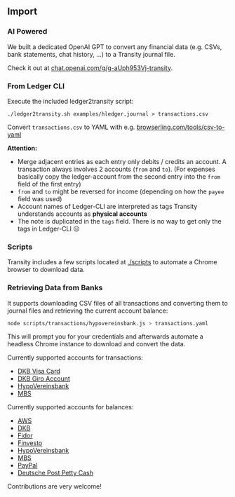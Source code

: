 ## Import

### AI Powered

We built a dedicated OpenAI GPT to convert any financial data
(e.g. CSVs, bank statements, chat history, …) to a Transity journal file.

Check it out at
[chat.openai.com/g/g-aUph953Vj-transity](
  https://chat.openai.com/g/g-aUph953Vj-transity).


### From Ledger CLI

Execute the included ledger2transity script:

```shell
./ledger2transity.sh examples/hledger.journal > transactions.csv
```

Convert `transactions.csv` to YAML with e.g. [browserling.com/tools/csv-to-yaml]

[browserling.com/tools/csv-to-yaml]: https://browserling.com/tools/csv-to-yaml


**Attention:**

- Merge adjacent entries as each entry only debits / credits an account.
  A transaction always involves 2 accounts (`from` and `to`).
  (For expenses basically copy the ledger-account from the second entry
  into the `from` field of the first entry)
- `from` and `to` might be reversed for income
  (depending on how the `payee` field was used)
- Account names of Ledger-CLI are interpreted as tags
  Transity understands accounts as **physical accounts**
- The note is duplicated in the `tags` field.
  There is no way to get only the tags in Ledger-CLI 😔


### Scripts

Transity includes a few scripts located at [./scripts](./scripts) to
automate a Chrome browser to download data.


### Retrieving Data from Banks

It supports downloading CSV files of all
transactions and converting them to journal
files and retrieving the current account balance:

```sh
node scripts/transactions/hypovereinsbank.js > transactions.yaml
```

This will prompt you for your credentials and afterwards automate
a headless Chrome instance to download and convert the data.

Currently supported accounts for transactions:

- [DKB Visa Card](https://dkb.de)
- [DKB Giro Account](https://dkb.de)
- [HypoVereinsbank](https://www.hypovereinsbank.de)
- [MBS](https://mbs.de)

Currently supported accounts for balances:

- [AWS](https://aws.amazon.com)
- [DKB](https://dkb.de)
- [Fidor](https://fidor.de)
- [Finvesto](https://finvesto.de)
- [HypoVereinsbank](https://www.hypovereinsbank.de)
- [MBS](https://mbs.de)
- [PayPal](https://paypal.com)
- [Deutsche Post Petty Cash](https://portokasse.deutschepost.de)

Contributions are very welcome!
